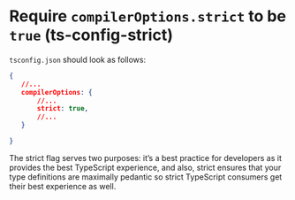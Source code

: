 # Require `compilerOptions.strict` to be `true` (ts-config-strict)

`tsconfig.json` should look as follows:
 ```json
{
    //...
    compilerOptions: {
        //...
        strict: true,
        //...
    }

}
```

The strict flag serves two purposes: it’s a best practice for developers as it provides the best TypeScript experience, and also, strict ensures that your type definitions are maximally pedantic so strict TypeScript consumers get their best experience as well.

